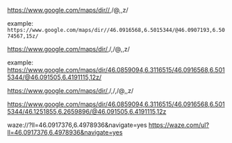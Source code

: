 https://www.google.com/maps/dir//<to-lat>,<to-lon>/@<map-lat>,<map-lon>,<map-zoom>z/

example:
`https://www.google.com/maps/dir//46.0916568,6.5015344/@46.0907193,6.5074567,15z/`


https://www.google.com/maps/dir/<from-lat>,<from-lon>/<to-lat>,<to-lon>/@<map-lat>,<map-lon>,<map-zoom>z/

example:
https://www.google.com/maps/dir/46.0859094,6.3116515/46.0916568,6.5015344/@46.091505,6.4191115,12z/


https://www.google.com/maps/dir/<point-a-lat>,<point-a-lon>/<point-b-lat>,<point-b-lon>/<point-c-lat>,<point-c-lon>/@<map-lat>,<map-lon>,<map-zoom>z/

https://www.google.com/maps/dir/46.0859094,6.3116515/46.0916568,6.5015344/46.1251855,6.2659896/@46.091505,6.4191115,12z



waze://?ll=46.0917376,6.4978936&navigate=yes
 https://waze.com/ul?ll=46.0917376,6.4978936&navigate=yes

